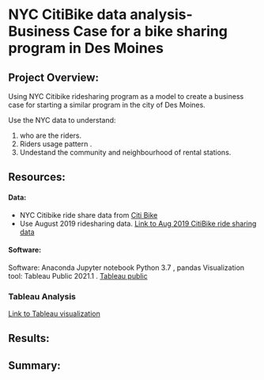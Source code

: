 # NYC CitiBike data analysis- Business Case for a bike sharing program in Des Moines

## Project Overview:
 
Using NYC Citibike ridesharing program as a model to create a business case for starting a similar program in the city of  Des Moines.

Use the NYC data to understand:
1. who are the riders.
2. Riders usage pattern .
3. Undestand the community and neighbourhood of rental stations.

## Resources:

#### Data:
- NYC Citibike ride share data from [Citi Bike](https://www.citibikenyc.com/system-data)
- Use August 2019 ridesharing data. [Link to Aug 2019 CitiBike ride sharing data](https://s3.amazonaws.com/tripdata/201908-citibike-tripdata.csv.zip)


#### Software:
Software: Anaconda Jupyter notebook Python 3.7 , pandas
Visualization tool: Tableau Public 2021.1 . [Tableau public](https://public.tableau.com/en-us/s/)


### Tableau Analysis
[Link to Tableau visualization](https://public.tableau.com/profile/aisha.syed#!/vizhome/NYCCitiBikeshareAug2019Analysis/NYCBikesharingAnalysis?publish=yes)

## Results:


## Summary:
 